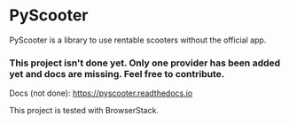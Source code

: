 # PyScooter
PyScooter is a library to use rentable scooters without the official app.


### This project isn't done yet. Only one provider has been added yet and docs are missing. Feel free to contribute.

Docs (not done): https://pyscooter.readthedocs.io


This project is tested with BrowserStack.
